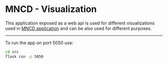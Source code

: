 # MNCD - Visualization

This application exposed as a web api is used for different visualizations used in [MNCD application](https://github.com/matejkubinec/mncd-app) and can be also used for different purposes.

---

To run the app on port 5050 use:

```sh
cd src
flask run -p 5050
```
